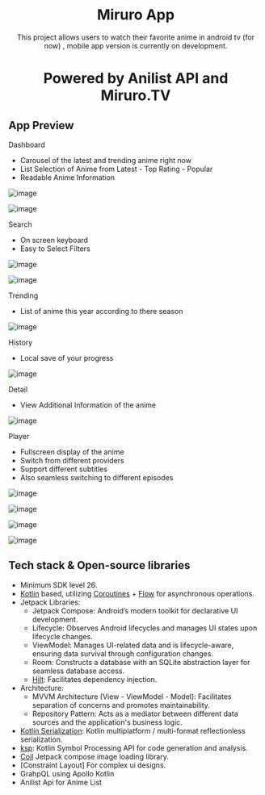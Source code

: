 <h1 align="center">Miruro App</h1>

<p align="center">  
This project allows users to watch their favorite anime in android tv (for now) , mobile app version is currently on development. 
</p>

<h1 align="center"> Powered by Anilist API and Miruro.TV</h1>

## App Preview
Dashboard 
 - Carousel of the latest and trending anime right now
 - List Selection of Anime from Latest - Top Rating - Popular
 - Readable Anime Information
   
![image](https://github.com/user-attachments/assets/44f25f60-93f4-4a9f-bf4d-e86da63179ff)

![image](https://github.com/user-attachments/assets/ca51e60f-df94-4010-ab10-c222e74f72b2)

Search
 - On screen keyboard
 - Easy to Select Filters

![image](https://github.com/user-attachments/assets/e178e1aa-da4e-4b94-9fef-b79dac6399f7)

![image](https://github.com/user-attachments/assets/5070b09a-0177-4162-b705-9ef742a1bac6)

Trending 
 - List of anime this year according to there season

![image](https://github.com/user-attachments/assets/91b923b4-ccb8-402d-9c95-34c70c395bab)

History
 - Local save of your progress

![image](https://github.com/user-attachments/assets/ad8bbffe-86be-4d17-bfa4-a598aa955cb3)

Detail
 - View Additional Information of the anime

![image](https://github.com/user-attachments/assets/4a39c85a-5ed1-4c9f-832e-ecb90fa6829d)

Player
 - Fullscreen display of the anime
 - Switch from different providers
 - Support different subtitles
 - Also seamless switching to different episodes

![image](https://github.com/user-attachments/assets/c56a77a5-11dc-46c7-8d85-3741d8f3be3a)

![image](https://github.com/user-attachments/assets/4aeed9b4-9c91-44f9-98d0-3f2a60aad9c4)

![image](https://github.com/user-attachments/assets/c4181cf2-acc7-4a6b-90e5-74b4ef729e9e)

![image](https://github.com/user-attachments/assets/0c44f905-5177-4544-8f40-e29820bea7f9)



## Tech stack & Open-source libraries
- Minimum SDK level 26.
- [Kotlin](https://kotlinlang.org/) based, utilizing [Coroutines](https://github.com/Kotlin/kotlinx.coroutines) + [Flow](https://kotlin.github.io/kotlinx.coroutines/kotlinx-coroutines-core/kotlinx.coroutines.flow/) for asynchronous operations.
- Jetpack Libraries:
  - Jetpack Compose: Android’s modern toolkit for declarative UI development.
  - Lifecycle: Observes Android lifecycles and manages UI states upon lifecycle changes.
  - ViewModel: Manages UI-related data and is lifecycle-aware, ensuring data survival through configuration changes.
  - Room: Constructs a database with an SQLite abstraction layer for seamless database access.
  - [Hilt](https://dagger.dev/hilt/): Facilitates dependency injection.
- Architecture:
  - MVVM Architecture (View - ViewModel - Model): Facilitates separation of concerns and promotes maintainability.
  - Repository Pattern: Acts as a mediator between different data sources and the application's business logic.
- [Kotlin Serialization](https://github.com/Kotlin/kotlinx.serialization): Kotlin multiplatform / multi-format reflectionless serialization.
- [ksp](https://github.com/google/ksp): Kotlin Symbol Processing API for code generation and analysis.
- [Coil](https://coil-kt.github.io/coil/) Jetpack compose image loading library.
- [Constraint Layout] For complex ui designs.
- GrahpQL using Apollo Kotlin
- Anilist Api for Anime List



